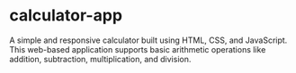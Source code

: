 # calculator-app
A simple and responsive calculator built using HTML, CSS, and JavaScript. This web-based application supports basic arithmetic operations like addition, subtraction, multiplication, and division.  

